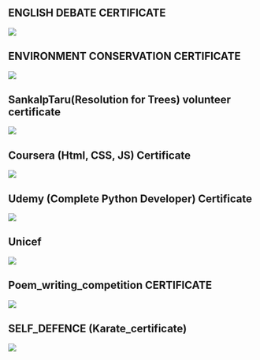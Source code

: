 ## ENGLISH DEBATE CERTIFICATE
<img src='Images_of_certificates/English_debate_certificate.png'>

## ENVIRONMENT CONSERVATION CERTIFICATE
<img src='Images_of_certificates/RUN4environment_cetificate.png'>

## SankalpTaru(Resolution for Trees) volunteer certificate
<img src='Images_of_certificates/SankalpTaru_cer.png'>

## Coursera (Html, CSS, JS) Certificate
<img src='Images_of_certificates/Coursera_cer.png'>

## Udemy (Complete Python Developer) Certificate
<img src='Images_of_certificates/Udemy_certficte.png'>

## Unicef
<img src='Images_of_certificates/UNICEF_certificate.png'>

## Poem_writing_competition CERTIFICATE
<img src='Images_of_certificates/poem_competion_certificate.png'>

## SELF_DEFENCE (Karate_certificate)
<img src='Images_of_certificates/SELF_DEFENCE_cer.png'>

